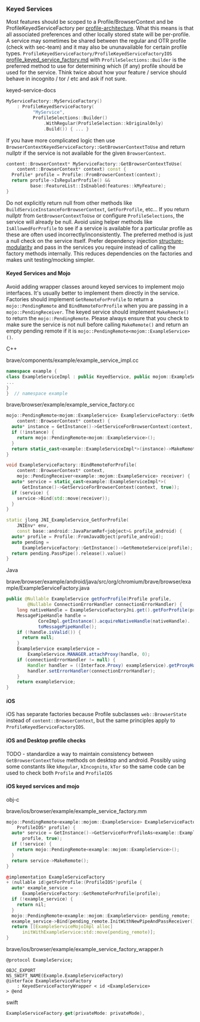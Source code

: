 ### Keyed Services

Most features should be scoped to a Profile/BrowserContext and be
ProfileKeyedServiceFactory per
[profile-architecture](https://www.chromium.org/developers/design-documents/profile-architecture/).
What this means is that all associated preferences and other locally stored
state will be per-profile. A service may sometimes be shared between the regular
and OTR profile (check with sec-team) and it may also be ununavailable for
certain profile types.
`ProfileKeyedServiceFactory/ProfileKeyedServiceFactoryIOS`
[profile_keyed_service_factory.md](https://source.chromium.org/chromium/chromium/src/+/main:chrome/browser/profiles/profile_keyed_service_factory.md;bpv=0)
with `ProfileSelections::Builder` is the preferred method to use for determining
which (if any) profile should be used for the service. Think twice about how your
feature / service should behave in incognito / tor / etc and ask if not sure.


keyed-service-docs
```cpp
MyServiceFactory::MyServiceFactory()
    : ProfileKeyedServiceFactory(
          "MyService",
          ProfileSelections::Builder()
              .WithRegular(ProfileSelection::kOriginalOnly)
              .Build()) { ... }
```

If you have more complicated logic then use
`BrowserContextKeyedServiceFactory::GetBrowserContextToUse` and return nullptr
if the service is not available for the given `BrowserContext`.

```cpp
content::BrowserContext* MyServiceFactory::GetBrowserContextToUse(
    content::BrowserContext* context) const {
  Profile* profile = Profile::FromBrowserContext(context);
  return profile->IsRegularProfile() &&
         base::FeatureList::IsEnabled(features::kMyFeature);
}
```

Do not explicitly return null from other methods like
`BuildServiceInstanceForBrowserContext`, `GetForProfile`, etc... If you return
nullptr from `GetBrowserContextToUse` or configure `ProfileSelections`, the
service will already be null. Avoid using helper methods like
`IsAllowedForProfile` to see if a service is available for a particular profile
as these are often used incorrectly/inconsistently. The preferred method is just
a null check on the service itself. Prefer dependency injection
[structure-modularity](https://chromium.googlesource.com/chromium/src/+/main/docs/chrome_browser_design_principles.md#structure_modularity)
and pass in the services you require instead of calling the factory methods
internally. This reduces dependencies on the factories and makes unit
testing/mocking simpler.

#### Keyed Services and Mojo

Avoid adding wrapper classes around keyed services to implement mojo interfaces.
It's usually better to implement them directly in the service. Factories should
implement `GetRemoteForProfile` to return a `mojo::PendingRemote` and
`BindRemoteForProfile` when you are passing in a `mojo::PendingReceiver`. The
keyed service should implement `MakeRemote()` to return the
`mojo::PendingRemote`. Please always ensure that you check to make sure the
service is not null before calling `MakeRemote()` and return an empty pending
remote if it is `mojo::PendingRemote<mojom::ExampleService>()`.

C++

brave/components/example/example_service_impl.cc
```cpp
namespace example {
class ExampleServiceImpl : public KeyedService, public mojom::ExampleService {
...
}
}  // namespace example
```

brave/browser/example/example_service_factory.cc
```cpp
mojo::PendingRemote<mojom::ExampleService> ExampleServiceFactory::GetRemoteForProfile(
    content::BrowserContext* context) {
  auto* instance = GetInstance()->GetServiceForBrowserContext(context, true);
  if (!instance) {
    return mojo::PendingRemote<mojom::ExampleService>();
  }
  return static_cast<example::ExampleServiceImpl*>(instance)->MakeRemote();
}

void ExampleServiceFactory::BindRemoteForProfile(
    content::BrowserContext* context,
    mojo::PendingReceiver<example::mojom::ExampleService> receiver) {
  auto* service = static_cast<example::ExampleServiceImpl*>(
      GetInstance()->GetServiceForBrowserContext(context, true));
  if (service) {
    service->Bind(std::move(receiver));
  }
}

static jlong JNI_ExampleService_GetForProfile(
    JNIEnv* env,
    const base::android::JavaParamRef<jobject>& profile_android) {
  auto* profile = Profile::FromJavaObject(profile_android);
  auto pending =
      ExampleServiceFactory::GetInstance()->GetRemoteService(profile);
  return pending.PassPipe().release().value()
}
```

Java

brave/browser/example/android/java/src/org/chromium/brave/browser/example/ExampleServiceFactory.java
```java
public @Nullable ExampleService getForProfile(Profile profile,
        @Nullable ConnectionErrorHandler connectionErrorHandler) {
    long nativeHandle = ExampleServiceFactoryJni.get().getForProfile(profile);
    MessagePipeHandle handle =
            CoreImpl.getInstance().acquireNativeHandle(nativeHandle).
            toMessagePipeHandle();
    if (!handle.isValid()) {
      return null;
    }
    ExampleService exampleService =
        ExampleService.MANAGER.attachProxy(handle, 0);
    if (connectionErrorHandler != null) {
        Handler handler = ((Interface.Proxy) exampleService).getProxyHandler();
        handler.setErrorHandler(connectionErrorHandler);
    }
    return exampleService;
}
```

#### iOS

iOS has separate factories because Profile subclasses `web::BrowserState`
instead of `content::BrowserContext`, but the same principles apply to
`ProfileKeyedServiceFactoryIOS`.

#### iOS and Desktop profile checks

TODO - standardize a way to maintain consistency between
`GetBrowserContextToUse` methods on desktop and android. Possibly using some
constants like `kRegular`, `kIncognito`, `kTor` so the same code can be used to
check both `Profile` and `ProfileIOS`

#### iOS keyed services and mojo

obj-c

brave/ios/browser/example/example_service_factory.mm
```cpp
mojo::PendingRemote<example::mojom::ExampleService> ExampleServiceFactory::GetRemoteForProfile(
    ProfileIOS* profile) {
  auto* service = GetInstance()->GetServiceForProfileAs<example::ExampleServiceImpl>(
      profile, true);
  if (!service) {
    return mojo::PendingRemote<example::mojom::ExampleService>();
  }
  return service->MakeRemote();
}

@implementation ExampleServiceFactory
+ (nullable id)getForProfile:(ProfileIOS*)profile {
  auto* example_service =
      ExampleServiceFactory::GetRemoteForProfile(profile);
  if (!example_service) {
    return nil;
  }
  mojo::PendingRemote<example::mojom::ExampleService> pending_remote;
  example_service->Bind(pending_remote.InitWithNewPipeAndPassReceiver());
  return [[ExampleServiceMojoImpl alloc]
      initWithExampleService:std::move(pending_remote)];
}
```

brave/ios/browser/example/example_service_factory_wrapper.h
```objc
@protocol ExampleService;

OBJC_EXPORT
NS_SWIFT_NAME(Example.ExampleServiceFactory)
@interface ExampleServiceFactory
    : KeyedServiceFactoryWrapper < id <ExampleService>
> @end
```

swift
```swift
ExampleServiceFactory.get(privateMode: privateMode),
```
